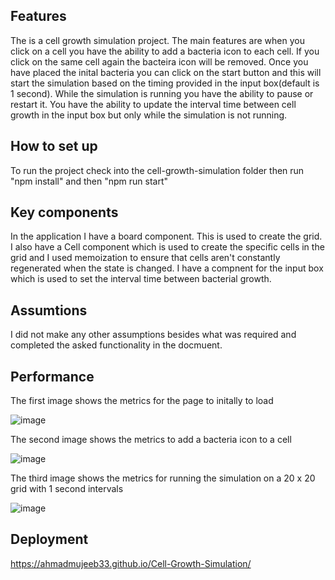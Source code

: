 ## Features

The is a cell growth simulation project. The main features are when you click on a cell you have the ability to add a bacteria icon to each cell. If you click on the same cell again the bacteira icon will be removed. Once you have placed the inital bacteria you can click on the start button and this will start the simulation based on the timing provided in the input box(default is 1 second). While the simulation is running you have the ability to pause or restart it. You have the ability to update the interval time between cell growth in the input box but only while the simulation is not running. 

## How to set up

To run the project check into the cell-growth-simulation folder then run "npm install" and then "npm run start"

## Key components

In the application I have a board component. This is used to create the grid. I also have a Cell component which is used to create the specific cells in the grid and I used memoization to ensure that cells aren't constantly regenerated when the state is changed. I have a compnent for the input box which is used to set the interval time between bacterial growth. 

## Assumtions

I did not make any other assumptions besides what was required and completed the asked functionality in the docmuent. 

## Performance

The first image shows the metrics for the page to initally to load

![image](https://github.com/ahmadmujeeb33/Cell-Growth-Simulation/assets/60004924/39bb2796-7265-4bc4-afc8-9ddb4379172b)

The second image shows the metrics to add a bacteria icon to a cell

![image](https://github.com/ahmadmujeeb33/Cell-Growth-Simulation/assets/60004924/9e2fe842-a24b-413f-9b61-98454ea47197)

The third image shows the metrics for running the simulation on a 20 x 20 grid with 1 second intervals

![image](https://github.com/ahmadmujeeb33/Cell-Growth-Simulation/assets/60004924/4656b79d-6d39-4082-bbfe-2b8b923afc3a)

## Deployment

https://ahmadmujeeb33.github.io/Cell-Growth-Simulation/


